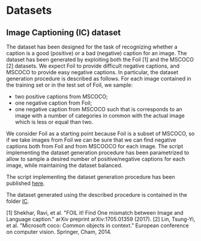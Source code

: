 # Datasets

## Image Captioning (IC) dataset
The dataset has been designed for the task of recognizing whether a caption is a good (positive) or a bad (negative) caption for an image. The dataset has been generated by exploiting both the Foil [1] and the MSCOCO [2] datasets. We expect Foil to provide difficult negative captions, and MSCOCO to provide easy negative captions. In particular, the dataset generation procedure is described as follows. For each image contained in the training set or in the test set of Foil, we sample:
- two positive captions from MSCOCO;
- one negative caption from Foil;
- one negative caption from MSCOCO such that is corresponds to an image with a number of categories in common with the actual image which is less or equal than two.

We consider Foil as a starting point because Foil is a subset of MSCOCO, so if we take images from Foil we can be sure that we can find negative captions both from Foil and from MSCOOCO for each image. The script implementing the dataset generation procedure has been parametrized to allow to sample a desired number of positive/negative captions for each image, while maintaining the dataset balanced.

The script implementing the dataset generation procedure has been published [here](https://github.com/hoavt-54/nli-images/blob/master/models/build_ic_dataset.py).

The dataset generated using the described procedure is contained in the folder [IC](https://github.com/hoavt-54/nli-images/tree/master/datasets/IC).

[1] Shekhar, Ravi, et al. "FOIL it! Find One mismatch between Image and Language caption." arXiv preprint arXiv:1705.01359 (2017).
[2] Lin, Tsung-Yi, et al. "Microsoft coco: Common objects in context." European conference on computer vision. Springer, Cham, 2014.
